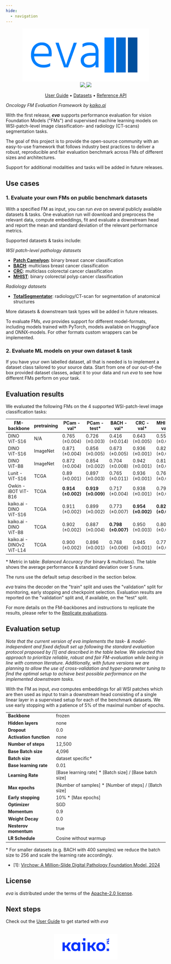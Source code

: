 ```yaml
---
hide:
  - navigation
---
```


<div align="center">

<img src="./images/eva-logo.png" width="400">

<br />


<a href="https://www.python.org/">
  <img src="https://img.shields.io/badge/-Python_3.11-blue?logo=python&logoColor=white" />
</a>
<a href="https://www.apache.org/licenses/LICENSE-2.0">
  <img src="https://img.shields.io/badge/License-Apache%202.0-blue.svg" />
</a>

<br />

<p align="center">
  <a href="user-guide">User Guide</a> •
  <a href="datasets">Datasets</a> •
  <a href="reference">Reference API</a>
</p>

</div>

_Oncology FM Evaluation Framework by [kaiko.ai](https://www.kaiko.ai/)_

With the first release, ***eva*** supports performance evaluation for vision Foundation Models ("FMs") and supervised machine learning models on WSI-patch-level image classification- and radiology (CT-scans) segmentation tasks.

The goal of this project is to provide the open-source community with an easy-to-use framework that follows industry best practices to deliver a robust, reproducible and fair evaluation benchmark across FMs of different sizes and architectures.

Support for additional modalities and tasks will be added in future releases.

## Use cases

### 1. Evaluate your own FMs on public benchmark datasets

With a specified FM as input, you can run *eva* on several publicly available datasets & tasks. One evaluation run will download and preprocess the relevant data, compute embeddings, fit and evaluate a downstream head and report the mean and standard deviation of the relevant performance metrics.

Supported datasets & tasks include:

*WSI patch-level pathology datasets*

-	**[Patch Camelyon](datasets/patch_camelyon.md)**: binary breast cancer classification
-	**[BACH](datasets/bach.md)**: multiclass breast cancer classification
-	**[CRC](datasets/crc.md)**: multiclass colorectal cancer classification
-	**[MHIST](datasets/mhist.md)**: binary colorectal polyp cancer classification

*Radiology datasets*

-	**[TotalSegmentator](datasets/total_segmentator.md)**: radiology/CT-scan for segmentation of anatomical structures

More datasets & downstream task types will be added in future releases.

To evaluate FMs, *eva* provides support for different model-formats, including models trained with PyTorch, models available on HuggingFace and ONNX-models. For other formats custom wrappers can be implemented.


### 2. Evaluate ML models on your own dataset & task

If you have your own labelled dataset, all that is needed is to implement a dataset class tailored to your source data. Start from one of our out-of-the box provided dataset classes, adapt it to your data and run *eva* to see how different FMs perform on your task.

## Evaluation results

We evaluated the following FMs on the 4 supported WSI-patch-level image classification tasks:

| FM-backbone                 | pretraining | PCam - val*      | PCam - test*    | BACH - val*    | CRC - val*     | MHIST - val* |
|-----------------------------|-------------|------------------|-----------------|-----------------|-----------------|--------------|
| DINO ViT-S16                | N/A         | 0.765 (±0.004) | 0.726 (±0.003) | 0.416 (±0.014)  | 0.643 (±0.005)	| 0.551 (±0.017)|
| DINO ViT-S16                | ImageNet    | 0.871 (±0.004) | 0.856 (±0.005) | 0.673 (±0.005) | 0.936 (±0.001) | 0.823 (±0.006)|
| DINO ViT-B8        	        | ImageNet    | 0.872 (±0.004) | 0.854 (±0.002) | 0.704 (±0.008)  | 0.942 (±0.001) | 0.813 (±0.003)|
| Lunit - ViT-S16             | TCGA        | 0.89 (±0.001) | 0.897 (±0.003) | 0.765 (±0.011) | 0.936 (±0.001)| 0.762 (±0.004)| 
| Owkin - iBOT ViT-B16        | TCGA        | 	**0.914 (±0.002)** | **0.919 (±0.009)** | 0.717 (±0.004) | 0.938 (±0.001)| 0.799 (±0.003)| 
| kaiko.ai - DINO ViT-S16	    | TCGA        | 0.911 (±0.002) | 0.899 (±0.002)  | 0.773 (±0.007) | **0.954 (±0.002)** | **0.829 (±0.004)**|
| kaiko.ai - DINO ViT-B8      | TCGA        | 0.902 (±0.002) | 0.887 (±0.004) | **0.798 (±0.007)** | 0.950 (±0.003) | 0.803 (±0.004)| 
| kaiko.ai - DINOv2 ViT-L14   | TCGA        | 0.900 (±0.002) | 0.896 (±0.001) | 0.768 (±0.006) | 0.945 (±0.001) | 0.777 (±0.008)| 

\* Metric in table: *Balanced Accuracy* (for binary & multiclass). The table shows the average performance & standard deviation over 5 runs.

The runs use the default setup described in the section below.

*eva* trains the decoder on the "train" split and uses the "validation" split for monitoring, early stopping and checkpoint selection. Evaluation results are reported on the "validation" split and, if available, on the "test" split.

For more details on the FM-backbones and instructions to replicate the results, please refer to the [Replicate evaluations](user-guide/advanced/replicate_evaluations.md).

## Evaluation setup

*Note that the current version of eva implements the task- & model-independent and fixed default set up following the standard evaluation protocol proposed by [1] and described in the table below. We selected this approach to prioritize reliable, robust and fair FM-evaluation while being in line with common literature. Additionally, with future versions we are planning to allow the use of cross-validation and hyper-parameter tuning to find the optimal setup to achieve best possible performance on the implemented downstream tasks.*

With the FM as input, *eva* computes embeddings for all WSI patches which are then used as input to train a downstream head consisting of a single linear layer in a supervised setup for each of the benchmark datasets. We use early stopping with a patience of 5% of the maximal number of epochs.

|                         |                           |
|-------------------------|---------------------------|
| **Backbone**            | frozen                    |
| **Hidden layers**       | none                      |
| **Dropout**             | 0.0                       |
| **Activation function** | none                      |
| **Number of steps**     | 12,500                    |
| **Base Batch size**     | 4,096                     |
| **Batch size**          | dataset specific*         |
| **Base learning rate**  | 0.01                      |
| **Learning Rate**       | [Base learning rate] * [Batch size] / [Base batch size]   |
| **Max epochs**          | [Number of samples] * [Number of steps] /  [Batch size]  |
| **Early stopping**      | 10% * [Max epochs]  |
| **Optimizer**           | SGD                       |
| **Momentum**            | 0.9                       |
| **Weight Decay**        | 0.0                       |
| **Nesterov momentum**   | true                      |
| **LR Schedule**         | Cosine without warmup     |

\* For smaller datasets (e.g. BACH with 400 samples) we reduce the batch size to 256 and scale the learning rate accordingly.

- [1]: [Virchow: A Million-Slide Digital Pathology Foundation Model, 2024](https://arxiv.org/pdf/2309.07778.pdf)

## License

*eva* is distributed under the terms of the [Apache-2.0 license](https://github.com/kaiko-ai/eva?tab=Apache-2.0-1-ov-file#readme).

## Next steps

Check out the [User Guide](user-guide/index.md) to get started with *eva*

<br />

<div align="center">
  <img src="images/kaiko-logo.png" width="200">
</div>
